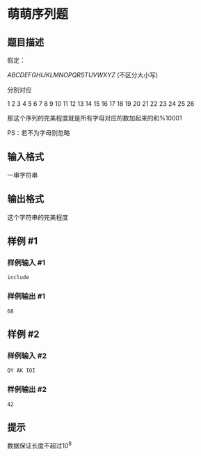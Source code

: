 # 萌萌序列题

## 题目描述

假定：

$ABCDEFGHIJKLMNOPQRSTUVWXYZ$ (不区分大小写)

分别对应

1 2 3 4 5 6 7 8 9 10 11 12 13 14 15 16 17 18 19 20 21 22 23 24 25 26

那这个序列的完美程度就是所有字母对应的数加起来的和%10001

PS：若不为字母则忽略

## 输入格式

一串字符串

## 输出格式

这个字符串的完美程度

## 样例 #1

### 样例输入 #1

```text
include
```

### 样例输出 #1

```text
68
```

## 样例 #2

### 样例输入 #2

```text
QY AK IOI
```

### 样例输出 #2

```text
42
```

## 提示

数据保证长度不超过$10^8$
